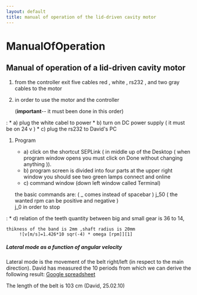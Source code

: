 ```yaml
---
layout: default
title: manual of operation of the lid-driven cavity motor
---
```


# ManualOfOperation

## Manual of operation of a lid-driven cavity motor



1.  from the controller exit five cables red , white , rs232 , and two gray cables to the motor 

2.  in order to use the motor and the controller 

    (**important**-- it must been done in this order)
    
:   *   a) plug the white cabel to power 
    *   b) turn on DC power supply ( it must be on 24 v ) 
    *   c) plug the rs232 to David's PC 

1.  Program 
    *   a) click on the shortcut SEPLink ( in middle up of the Desktop ( when program window opens you must click on Done without changing anything )). 
    *   b) program screen is divided into four parts at the upper right window you should see two green lamps connect and online 
    *   c) command window (down left window called Terminal) 

    the basic commands are:
         ( _ comes instead of spacebar )
         j_50 ( the wanted rpm can be positive and negative )    
         j_0 in order to stop 
    
:   *   d) relation of the teeth quantity between big and small gear is 36 to 14, 

    thikness of the band is 2mm ,shaft radius is 20mm 
         ![v[m/s]=1.426*10 sqr(-4) * omega [rpm]][1]  
    



##### Lateral mode as a function of angular velocity

Lateral mode is the movement of the belt right/left (in respect to the main direction). David has measured the 10 periods from which we can derive the following result: [Google spreadsheet][2] 

The length of the belt is 103 cm (David, 25.02.10)

 [1]: http://physweb.bgu.ac.il/cgi-bin/mimetex.cgi?v%5Bm%2Fs%5D%3D1.426%2A10%20sqr%28-4%29%20%2A%20omega%20%5Brpm%5D
 [2]: http://spreadsheets.google.com/pub?key=pUPAz0YDUX7czXnNt5wUdLA